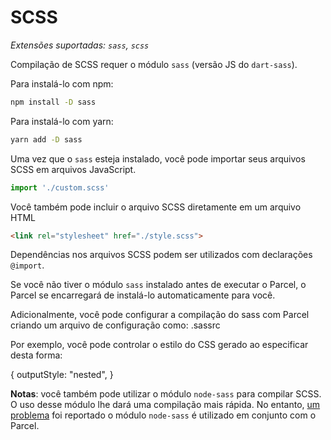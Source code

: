 # SCSS

_Extensões suportadas: `sass`, `scss`_

Compilação de SCSS requer o módulo `sass` (versão JS do `dart-sass`). 

Para instalá-lo com npm:

```bash
npm install -D sass
```

Para instalá-lo com yarn:

```bash
yarn add -D sass
```

Uma vez que o `sass` esteja instalado, você pode importar seus arquivos SCSS em arquivos JavaScript.

```javascript
import './custom.scss'
```

Você também pode incluir o arquivo SCSS diretamente em um arquivo HTML

```html
<link rel="stylesheet" href="./style.scss">
```

Dependências nos arquivos SCSS podem ser utilizados com declarações `@import`.

Se você não tiver o módulo `sass` instalado antes de executar o Parcel, o Parcel se encarregará de instalá-lo automaticamente para você.

Adicionalmente, você pode configurar a compilação do sass com Parcel criando um arquivo de configuração como: .sassrc

Por exemplo, você pode controlar o estilo do CSS gerado ao especificar desta forma:

{ outputStyle: "nested", }

**Notas**: você também pode utilizar o módulo `node-sass` para compilar SCSS. O uso desse módulo lhe dará uma compilação mais rápida. No entanto, [um problema](https://github.com/parcel-bundler/parcel/issues/1836) foi reportado o módulo `node-sass` é utilizado em conjunto com o Parcel.
